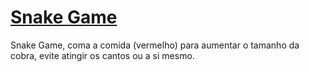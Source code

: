 # **[Snake Game](https://viniaraujo99.github.io/Snake-Game/)**
Snake Game, coma a comida (vermelho) para aumentar o tamanho da cobra, evite atingir os cantos ou a si mesmo.
